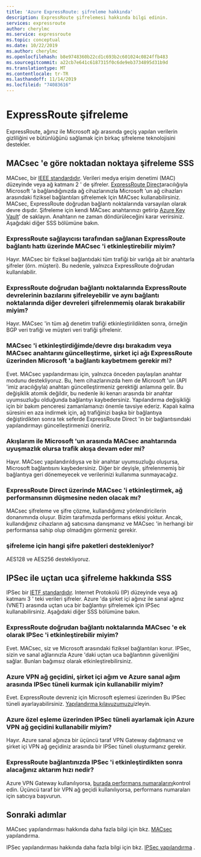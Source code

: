 ```yaml
---
title: 'Azure ExpressRoute: şifreleme hakkında'
description: ExpressRoute şifrelemesi hakkında bilgi edinin.
services: expressroute
author: cherylmc
ms.service: expressroute
ms.topic: conceptual
ms.date: 10/22/2019
ms.author: cherylmc
ms.openlocfilehash: b8e9748360b22cd1c693b2c601024c0824ffb483
ms.sourcegitcommit: a22cb7e641c6187315f0c6de9eb3734895d31b9d
ms.translationtype: MT
ms.contentlocale: tr-TR
ms.lasthandoff: 11/14/2019
ms.locfileid: "74083616"
---
```

# <a name="expressroute-encryption"></a>ExpressRoute şifreleme
 
ExpressRoute, ağınız ile Microsoft ağı arasında geçiş yapılan verilerin gizliliğini ve bütünlüğünü sağlamak için birkaç şifreleme teknolojisini destekler.

## <a name="point-to-point-encryption-by-macsec-faq"></a>MACsec 'e göre noktadan noktaya şifreleme SSS
MACsec, bir [IEEE standardıdır](https://1.ieee802.org/security/802-1ae/). Verileri medya erişim denetimi (MAC) düzeyinde veya ağ katmanı 2 ' de şifreler. [ExpressRoute Direct](expressroute-erdirect-about.md)aracılığıyla Microsoft 'a bağlandığınızda ağ cihazlarınızla Microsoft 'un ağ cihazları arasındaki fiziksel bağlantıları şifrelemek Için MACsec kullanabilirsiniz. MACsec, ExpressRoute doğrudan bağlantı noktalarında varsayılan olarak devre dışıdır. Şifreleme için kendi MACsec anahtarınızı getirip [Azure Key Vault](../key-vault/key-vault-overview.md)' de saklayın. Anahtarın ne zaman döndürüleceğini karar verirsiniz. Aşağıdaki diğer SSS bölümüne bakın.
### <a name="can-i-enable-macsec-on-my-expressroute-circuit-provisioned-by-an-expressroute-provider"></a>ExpressRoute sağlayıcısı tarafından sağlanan ExpressRoute bağlantı hattı üzerinde MACsec 'i etkinleştirebilir miyim?
Hayır. MACsec bir fiziksel bağlantıdaki tüm trafiği bir varlığa ait bir anahtarla şifreler (örn. müşteri). Bu nedenle, yalnızca ExpressRoute doğrudan kullanılabilir.
### <a name="can-i-encrypt-some-of-the-expressroute-circuits-on-my-expressroute-direct-ports-and-leave-other-circuits-on-the-same-ports-unencrypted"></a>ExpressRoute doğrudan bağlantı noktalarında ExpressRoute devrelerinin bazılarını şifreleyebilir ve aynı bağlantı noktalarında diğer devreleri şifrelenmemiş olarak bırakabilir miyim? 
Hayır. MACsec 'in tüm ağ denetim trafiği etkinleştirildikten sonra, örneğin BGP veri trafiği ve müşteri veri trafiği şifrelenir. 
### <a name="when-i-enabledisable-macsec-or-update-macsec-key-will-my-on-premises-network-lose-connectivity-to-microsoft-over-expressroute"></a>MACsec 'i etkinleştirdiğimde/devre dışı bırakadım veya MACsec anahtarını güncelleştirme, şirket içi ağı ExpressRoute üzerinden Microsoft 'a bağlantı kaybetmem gerekir mi?
Evet. MACsec yapılandırması için, yalnızca önceden paylaşılan anahtar modunu destekliyoruz. Bu, hem cihazlarınızda hem de Microsoft 'un (API 'imiz aracılığıyla) anahtarı güncelleştirmeniz gerektiği anlamına gelir. Bu değişiklik atomik değildir, bu nedenle iki kenarı arasında bir anahtar uyumsuzluğu olduğunda bağlantıyı kaybedersiniz. Yapılandırma değişikliği için bir bakım penceresi zamanlamanızı önemle tavsiye ederiz. Kapalı kalma süresini en aza indirmek için, ağ trafiğinizi başka bir bağlantıya değiştirdikten sonra tek seferde ExpressRoute Direct 'in bir bağlantısındaki yapılandırmayı güncelleştirmenizi öneririz.  
### <a name="will-traffic-continue-to-flow-if-theres-a-mismatch-in-macsec-key-between-my-devices-and-microsofts"></a>Akışlarım ile Microsoft 'un arasında MACsec anahtarında uyuşmazlık olursa trafik akışa devam eder mi?
Hayır. MACsec yapılandırıldıysa ve bir anahtar uyumsuzluğu oluşursa, Microsoft bağlantısını kaybedersiniz. Diğer bir deyişle, şifrelenmemiş bir bağlantıya geri dönemeyecek ve verilerinizi kullanıma sunmayacağız. 
### <a name="will-enabling-macsec-on-expressroute-direct-degrade-network-performance"></a>ExpressRoute Direct üzerinde MACsec 'i etkinleştirmek, ağ performansının düşmesine neden olacak mı?
MACsec şifreleme ve şifre çözme, kullandığımız yönlendiricilerin donanımında oluşur. Bizim tarafımızda performans etkisi yoktur. Ancak, kullandığınız cihazların ağ satıcısına danışmanız ve MACsec 'in herhangi bir performansa sahip olup olmadığını görmeniz gerekir.
### <a name="which-cipher-suites-are-supported-for-encryption"></a>şifreleme için hangi şifre paketleri destekleniyor?
AES128 ve AES256 destekliyoruz.

## <a name="end-to-end-encryption-by-ipsec-faq"></a>IPSec ile uçtan uca şifreleme hakkında SSS
IPSec bir [IETF standardıdır](https://tools.ietf.org/html/rfc6071). Internet Protokolü (IP) düzeyinde veya ağ katmanı 3 ' teki verileri şifreler. Azure 'da şirket içi ağınız ile sanal ağınız (VNET) arasında uçtan uca bir bağlantıyı şifrelemek için IPSec kullanabilirsiniz. Aşağıdaki diğer SSS bölümüne bakın.
### <a name="can-i-enable-ipsec-in-addition-to-macsec-on-my-expressroute-direct-ports"></a>ExpressRoute doğrudan bağlantı noktalarında MACsec 'e ek olarak IPSec 'i etkinleştirebilir miyim?
Evet. MACsec, siz ve Microsoft arasındaki fiziksel bağlantıları korur. IPSec, sizin ve sanal ağlarınızla Azure 'daki uçtan uca bağlantının güvenliğini sağlar. Bunları bağımsız olarak etkinleştirebilirsiniz. 
### <a name="can-i-use-azure-vpn-gateway-to-set-up-the-ipsec-tunnel-between-my-on-premises-network-and-my-azure-virtual-network"></a>Azure VPN ağ geçidini, şirket içi ağım ve Azure sanal ağım arasında IPSec tüneli kurmak için kullanabilir miyim?
Evet. ExpressRoute devreniz için Microsoft eşlemesi üzerinden Bu IPSec tüneli ayarlayabilirsiniz. [Yapılandırma kılavuzumuzu](site-to-site-vpn-over-microsoft-peering.md)izleyin.
### <a name="can-i-use-azure-vpn-gateway-to-set-up-the-ipsec-tunnel-over-azure-private-peering"></a>Azure özel eşleme üzerinden IPSec tüneli ayarlamak için Azure VPN ağ geçidini kullanabilir miyim?
Hayır. Azure sanal ağınıza bir üçüncü taraf VPN Gateway dağıtmanız ve şirket içi VPN ağ geçidiniz arasında bir IPSec tüneli oluşturmanız gerekir.
### <a name="what-is-the-throughput-i-will-get-after-enabling-ipsec-on-my-expressroute-connection"></a>ExpressRoute bağlantınızda IPSec 'i etkinleştirdikten sonra alacağınız aktarım hızı nedir?
Azure VPN Gateway kullanılıyorsa, [burada performans numaralarını](../vpn-gateway/vpn-gateway-about-vpngateways.md)kontrol edin. Üçüncü taraf bir VPN ağ geçidi kullanılıyorsa, performans numaraları için satıcıya başvurun.

## <a name="next-steps"></a>Sonraki adımlar
MACsec yapılandırması hakkında daha fazla bilgi için bkz. [MACsec](expressroute-howto-macsec.md) yapılandırma.

IPSec yapılandırması hakkında daha fazla bilgi için bkz. [IPSec yapılandırma](site-to-site-vpn-over-microsoft-peering.md) .
